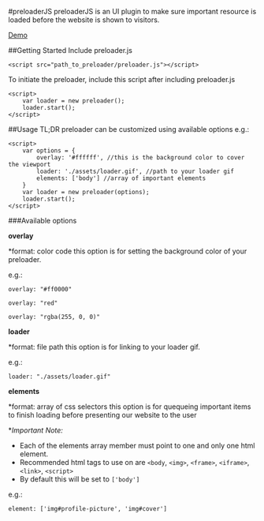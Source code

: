 #preloaderJS
preloaderJS is an UI plugin to make sure important resource is loaded before the website is shown to visitors.

[Demo](http://stanleynguyen.github.io/preloader.js/demo.html)

##Getting Started
Include preloader.js
```
<script src="path_to_preloader/preloader.js"></script>
```
To initiate the preloader, include this script after including preloader.js
```
<script>
    var loader = new preloader();
    loader.start();
</script>
```

##Usage
TL;DR
preloader can be customized using available options
e.g.:
```
<script>
    var options = {
        overlay: '#ffffff', //this is the background color to cover the viewport
        loader: './assets/loader.gif', //path to your loader gif
        elements: ['body'] //array of important elements
    }
    var loader = new preloader(options);
    loader.start();
</script>
```
###Available options

**overlay**

*format: color code
this option is for setting the background color of your preloader.

e.g.:
```
overlay: "#ff0000"
```
```
overlay: "red"
```
```
overlay: "rgba(255, 0, 0)"
```

**loader**

*format: file path
this option is for linking to your loader gif.

e.g.:
```
loader: "./assets/loader.gif"
```

**elements**

*format: array of css selectors
this option is for quequeing important items to finish loading before presenting our website to the user

**Important Note:*
- Each of the elements array member must point to one and only one html element.
- Recommended html tags to use on are `<body`, `<img>`, `<frame>`, `<iframe>`, `<link>`, `<script>`
- By default this will be set to `['body']`

e.g.:
```
element: ['img#profile-picture', 'img#cover']
```
